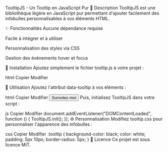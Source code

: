 TooltipJS - Un Tooltip en JavaScript Pur
📌 Description
TooltipJS est une bibliothèque légère en JavaScript pur permettant d'ajouter facilement des infobulles personnalisables à vos éléments HTML.

✨ Fonctionnalités
Aucune dépendance requise

Facile à intégrer et à utiliser

Personnalisation des styles via CSS

Gestion des événements hover et focus

🚀 Installation
Ajoutez simplement le fichier tooltip.js à votre projet :

html
Copier
Modifier
<script src="tooltip.js"></script>
<link rel="stylesheet" href="tooltip.css">
🎯 Utilisation
Ajoutez l'attribut data-tooltip à vos éléments :

html
Copier
Modifier
<button data-tooltip="Ceci est une infobulle !">Survolez-moi</button>
Puis, initialisez TooltipJS dans votre script :

js
Copier
Modifier
document.addEventListener("DOMContentLoaded", function () {
    TooltipJS.init();
});
⚙️ Personnalisation
Modifiez tooltip.css pour personnaliser l'apparence des infobulles :

css
Copier
Modifier
.tooltip {
    background-color: black;
    color: white;
    padding: 5px 10px;
    border-radius: 5px;
}
📜 Licence
Ce projet est sous licence MIT.
